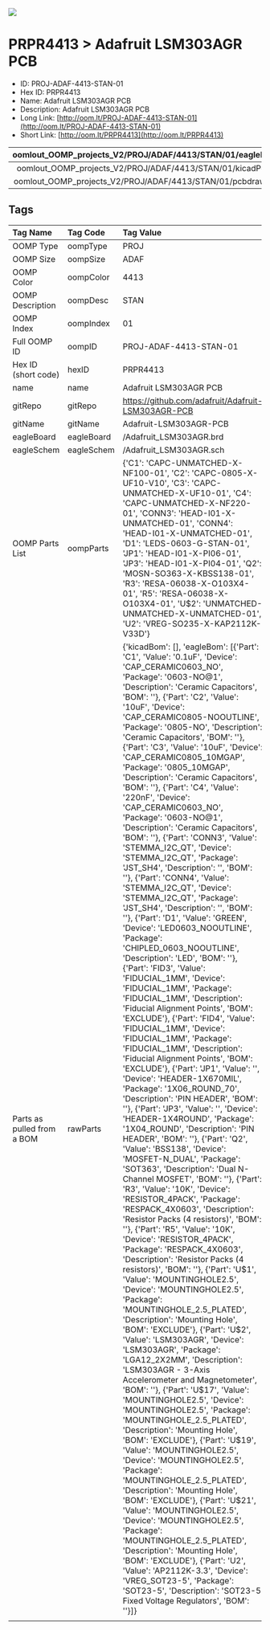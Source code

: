 


  
![][im]
# PRPR4413 > Adafruit LSM303AGR PCB

- ID: PROJ-ADAF-4413-STAN-01
- Hex ID: PRPR4413
- Name: Adafruit LSM303AGR PCB
- Description: Adafruit LSM303AGR PCB
- Long Link: [http://oom.lt/PROJ-ADAF-4413-STAN-01](http://oom.lt/PROJ-ADAF-4413-STAN-01)
- Short Link: [http://oom.lt/PRPR4413](http://oom.lt/PRPR4413)
  

|oomlout_OOMP_projects_V2/PROJ/ADAF/4413/STAN/01/eagleImage.png|oomlout_OOMP_projects_V2/PROJ/ADAF/4413/STAN/01/eagleSchemImage.png|oomlout_OOMP_projects_V2/PROJ/ADAF/4413/STAN/01/kicadPcb3dFront.png|oomlout_OOMP_projects_V2/PROJ/ADAF/4413/STAN/01/kicadPcb3dBack.png|
| :---: | :---: | :---: | :---: |
|oomlout_OOMP_projects_V2/PROJ/ADAF/4413/STAN/01/kicadPcb3d.png|oomlout_OOMP_projects_V2/PROJ/ADAF/4413/STAN/01/bomBack.png|oomlout_OOMP_projects_V2/PROJ/ADAF/4413/STAN/01/bomFront.png|oomlout_OOMP_projects_V2/PROJ/ADAF/4413/STAN/01/pcbdraw.svg|
|oomlout_OOMP_projects_V2/PROJ/ADAF/4413/STAN/01/pcbdrawBack.svg||||

## Tags
  

|Tag Name|Tag Code|Tag Value|
| :--- | :--- | :--- |
|OOMP Type|oompType|PROJ|
|OOMP Size|oompSize|ADAF|
|OOMP Color|oompColor|4413|
|OOMP Description|oompDesc|STAN|
|OOMP Index|oompIndex|01|
|Full OOMP ID|oompID|PROJ-ADAF-4413-STAN-01|
|Hex ID (short code)|hexID|PRPR4413|
|name|name|Adafruit LSM303AGR PCB|
|gitRepo|gitRepo|https://github.com/adafruit/Adafruit-LSM303AGR-PCB|
|gitName|gitName|Adafruit-LSM303AGR-PCB|
|eagleBoard|eagleBoard|/Adafruit_LSM303AGR.brd|
|eagleSchem|eagleSchem|/Adafruit_LSM303AGR.sch|
|OOMP Parts List|oompParts|{'C1': 'CAPC-UNMATCHED-X-NF100-01', 'C2': 'CAPC-0805-X-UF10-V10', 'C3': 'CAPC-UNMATCHED-X-UF10-01', 'C4': 'CAPC-UNMATCHED-X-NF220-01', 'CONN3': 'HEAD-I01-X-UNMATCHED-01', 'CONN4': 'HEAD-I01-X-UNMATCHED-01', 'D1': 'LEDS-0603-G-STAN-01', 'JP1': 'HEAD-I01-X-PI06-01', 'JP3': 'HEAD-I01-X-PI04-01', 'Q2': 'MOSN-SO363-X-KBSS138-01', 'R3': 'RESA-06038-X-O103X4-01', 'R5': 'RESA-06038-X-O103X4-01', 'U$2': 'UNMATCHED-UNMATCHED-X-UNMATCHED-01', 'U2': 'VREG-SO235-X-KAP2112K-V33D'}|
|Parts as pulled from a BOM|rawParts|{'kicadBom': [], 'eagleBom': [{'Part': 'C1', 'Value': '0.1uF', 'Device': 'CAP_CERAMIC0603_NO', 'Package': '0603-NO@1', 'Description': 'Ceramic Capacitors', 'BOM': ''}, {'Part': 'C2', 'Value': '10uF', 'Device': 'CAP_CERAMIC0805-NOOUTLINE', 'Package': '0805-NO', 'Description': 'Ceramic Capacitors', 'BOM': ''}, {'Part': 'C3', 'Value': '10uF', 'Device': 'CAP_CERAMIC0805_10MGAP', 'Package': '0805_10MGAP', 'Description': 'Ceramic Capacitors', 'BOM': ''}, {'Part': 'C4', 'Value': '220nF', 'Device': 'CAP_CERAMIC0603_NO', 'Package': '0603-NO@1', 'Description': 'Ceramic Capacitors', 'BOM': ''}, {'Part': 'CONN3', 'Value': 'STEMMA_I2C_QT', 'Device': 'STEMMA_I2C_QT', 'Package': 'JST_SH4', 'Description': '', 'BOM': ''}, {'Part': 'CONN4', 'Value': 'STEMMA_I2C_QT', 'Device': 'STEMMA_I2C_QT', 'Package': 'JST_SH4', 'Description': '', 'BOM': ''}, {'Part': 'D1', 'Value': 'GREEN', 'Device': 'LED0603_NOOUTLINE', 'Package': 'CHIPLED_0603_NOOUTLINE', 'Description': 'LED', 'BOM': ''}, {'Part': 'FID3', 'Value': 'FIDUCIAL_1MM', 'Device': 'FIDUCIAL_1MM', 'Package': 'FIDUCIAL_1MM', 'Description': 'Fiducial Alignment Points', 'BOM': 'EXCLUDE'}, {'Part': 'FID4', 'Value': 'FIDUCIAL_1MM', 'Device': 'FIDUCIAL_1MM', 'Package': 'FIDUCIAL_1MM', 'Description': 'Fiducial Alignment Points', 'BOM': 'EXCLUDE'}, {'Part': 'JP1', 'Value': '', 'Device': 'HEADER-1X670MIL', 'Package': '1X06_ROUND_70', 'Description': 'PIN HEADER', 'BOM': ''}, {'Part': 'JP3', 'Value': '', 'Device': 'HEADER-1X4ROUND', 'Package': '1X04_ROUND', 'Description': 'PIN HEADER', 'BOM': ''}, {'Part': 'Q2', 'Value': 'BSS138', 'Device': 'MOSFET-N_DUAL', 'Package': 'SOT363', 'Description': 'Dual N-Channel MOSFET', 'BOM': ''}, {'Part': 'R3', 'Value': '10K', 'Device': 'RESISTOR_4PACK', 'Package': 'RESPACK_4X0603', 'Description': 'Resistor Packs (4 resistors)', 'BOM': ''}, {'Part': 'R5', 'Value': '10K', 'Device': 'RESISTOR_4PACK', 'Package': 'RESPACK_4X0603', 'Description': 'Resistor Packs (4 resistors)', 'BOM': ''}, {'Part': 'U$1', 'Value': 'MOUNTINGHOLE2.5', 'Device': 'MOUNTINGHOLE2.5', 'Package': 'MOUNTINGHOLE_2.5_PLATED', 'Description': 'Mounting Hole', 'BOM': 'EXCLUDE'}, {'Part': 'U$2', 'Value': 'LSM303AGR', 'Device': 'LSM303AGR', 'Package': 'LGA12_2X2MM', 'Description': 'LSM303AGR - 3-Axis Accelerometer and Magnetometer', 'BOM': ''}, {'Part': 'U$17', 'Value': 'MOUNTINGHOLE2.5', 'Device': 'MOUNTINGHOLE2.5', 'Package': 'MOUNTINGHOLE_2.5_PLATED', 'Description': 'Mounting Hole', 'BOM': 'EXCLUDE'}, {'Part': 'U$19', 'Value': 'MOUNTINGHOLE2.5', 'Device': 'MOUNTINGHOLE2.5', 'Package': 'MOUNTINGHOLE_2.5_PLATED', 'Description': 'Mounting Hole', 'BOM': 'EXCLUDE'}, {'Part': 'U$21', 'Value': 'MOUNTINGHOLE2.5', 'Device': 'MOUNTINGHOLE2.5', 'Package': 'MOUNTINGHOLE_2.5_PLATED', 'Description': 'Mounting Hole', 'BOM': 'EXCLUDE'}, {'Part': 'U2', 'Value': 'AP2112K-3.3', 'Device': 'VREG_SOT23-5', 'Package': 'SOT23-5', 'Description': 'SOT23-5 Fixed Voltage Regulators', 'BOM': ''}]}|
||||



[im]: PROJ/ADAF/4413/STAN/01/kicadPcb3d_450.png
